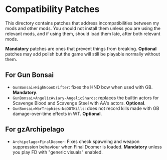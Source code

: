 # Compatibility Patches

This directory contains patches that address incompatibilities between my mods
and other mods. You should not install them unless you are using the relevant
mods, and if using them, should load them late, after both relevant mods.

**Mandatory** patches are ones that prevent things from breaking. **Optional**
patches may add polish but the game will still be playable normally without
them.

## For Gun Bonsai

- `GunBonsai×HighNoonDrifter`: fixes the HND bow when used with GB. **Mandatory**.
- `GunBonsai×AngelicAviary-AngelicShards`: replaces the builtin actors for Scavenge Blood and Scavenge Steel with AA's actors. **Optional**.
- `GunBonsai×WarTrophies-NoDOTKills`: does not record kills made with GB damage-over-time effects in WT. **Optional**.

## For gzArchipelago

- `Archipelago×FinalDoomer`: Fixes check spawning and weapon suppression behaviour when Final Doomer is loaded. **Mandatory** unless you play FD with "generic visuals" enabled.
